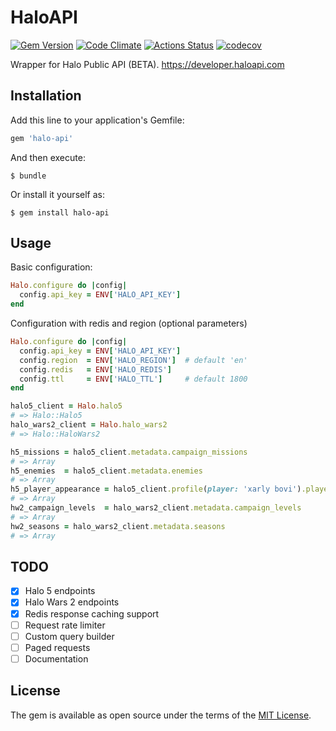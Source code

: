 # HaloAPI
[![Gem Version](https://badge.fury.io/rb/halo-api.svg)](https://badge.fury.io/rb/halo-api)
[![Code Climate](https://codeclimate.com/github/xarlybovi/halo-api.png)](https://codeclimate.com/github/xarlybovi/halo-api)
[![Actions Status](https://github.com/xarlybovi/halo-api/workflows/CI/badge.svg)](https://github.com/xarlybovi/halo-api/actions)
[![codecov](https://codecov.io/gh/xarlybovi/halo-api/branch/master/graph/badge.svg?token=NJLMA4MDU1)](https://codecov.io/gh/xarlybovi/halo-api)

Wrapper for Halo Public API (BETA). https://developer.haloapi.com

## Installation

Add this line to your application's Gemfile:

```ruby
gem 'halo-api'
```

And then execute:

    $ bundle

Or install it yourself as:

    $ gem install halo-api

## Usage

Basic configuration:
````ruby
Halo.configure do |config|
  config.api_key = ENV['HALO_API_KEY']
end
````

Configuration with redis and region (optional parameters)
````ruby
Halo.configure do |config|
  config.api_key = ENV['HALO_API_KEY']
  config.region  = ENV['HALO_REGION']  # default 'en'
  config.redis   = ENV['HALO_REDIS']
  config.ttl     = ENV['HALO_TTL']     # default 1800
end
````

````ruby
halo5_client = Halo.halo5
# => Halo::Halo5
halo_wars2_client = Halo.halo_wars2
# => Halo::HaloWars2

h5_missions = halo5_client.metadata.campaign_missions
# => Array
h5_enemies  = halo5_client.metadata.enemies
# => Array
h5_player_appearance = halo5_client.profile(player: 'xarly bovi').player_appearance
# => Array
hw2_campaign_levels  = halo_wars2_client.metadata.campaign_levels
# => Array
hw2_seasons = halo_wars2_client.metadata.seasons
# => Array
````

## TODO

- [x] Halo 5 endpoints
- [x] Halo Wars 2 endpoints
- [x] Redis response caching support
- [ ] Request rate limiter
- [ ] Custom query builder
- [ ] Paged requests
- [ ] Documentation

## License

The gem is available as open source under the terms of the [MIT License](http://opensource.org/licenses/MIT).
